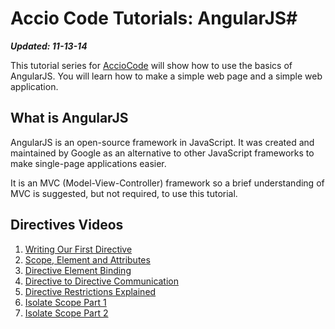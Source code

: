 # Accio Code Tutorials: AngularJS#

***Updated: 11-13-14***

This tutorial series for [AccioCode](https://www.youtube.com/user/CDPAdvertising "Accio Code on YouTube") will show how to use the basics of AngularJS. You will learn how to make a simple web page and a simple web application.

## What is AngularJS ##
AngularJS is an open-source framework in JavaScript. It was created and maintained by Google as an alternative to other JavaScript frameworks to make single-page applications easier.

It is an MVC (Model-View-Controller) framework so a brief understanding of MVC is suggested, but not required, to use this tutorial.

## Directives Videos ##
1. [Writing Our First Directive](http://youtu.be/QwaVgz-GSXY "Writing our First Directive")
2. [Scope, Element and Attributes](http://youtu.be/utKtjxLako4 "Scope, Element and Attributes")
3. [Directive Element Binding](http://youtu.be/7vgvBffpSbs "Directive Element Binding")
4. [Directive to Directive Communication](http://youtu.be/aG8VD0KvUw4 "Directive to Directive Communication")
5. [Directive Restrictions Explained](http://youtu.be/mkEJDWneiPg "Directive Restrictions Explained")
6. [Isolate Scope Part 1](https://www.youtube.com/watch?v=-a4E2eRHHVY "Isolate Scope Part 1")
7. [Isolate Scope Part 2](http://youtu.be/UMoDVY8HAVk "Isolate Scope Part 2")